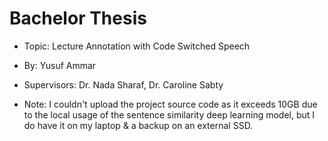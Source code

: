 ﻿# Bachelor Thesis
-  Topic:  Lecture Annotation with Code Switched Speech
-  By: Yusuf Ammar
-  Supervisors: Dr. Nada Sharaf, Dr. Caroline Sabty

-  Note: I couldn't upload the project source code as it exceeds 10GB due to the local usage of the sentence similarity deep learning model, but I do have it on my laptop & a backup on an external SSD.
